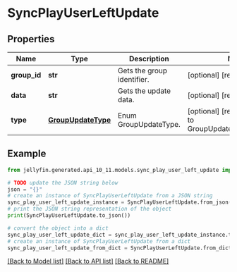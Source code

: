 # SyncPlayUserLeftUpdate


## Properties

Name | Type | Description | Notes
------------ | ------------- | ------------- | -------------
**group_id** | **str** | Gets the group identifier. | [optional] [readonly] 
**data** | **str** | Gets the update data. | [optional] [readonly] 
**type** | [**GroupUpdateType**](GroupUpdateType.md) | Enum GroupUpdateType. | [optional] [readonly] [default to GroupUpdateType.USERLEFT]

## Example

```python
from jellyfin.generated.api_10_11.models.sync_play_user_left_update import SyncPlayUserLeftUpdate

# TODO update the JSON string below
json = "{}"
# create an instance of SyncPlayUserLeftUpdate from a JSON string
sync_play_user_left_update_instance = SyncPlayUserLeftUpdate.from_json(json)
# print the JSON string representation of the object
print(SyncPlayUserLeftUpdate.to_json())

# convert the object into a dict
sync_play_user_left_update_dict = sync_play_user_left_update_instance.to_dict()
# create an instance of SyncPlayUserLeftUpdate from a dict
sync_play_user_left_update_from_dict = SyncPlayUserLeftUpdate.from_dict(sync_play_user_left_update_dict)
```
[[Back to Model list]](../README.md#documentation-for-models) [[Back to API list]](../README.md#documentation-for-api-endpoints) [[Back to README]](../README.md)


